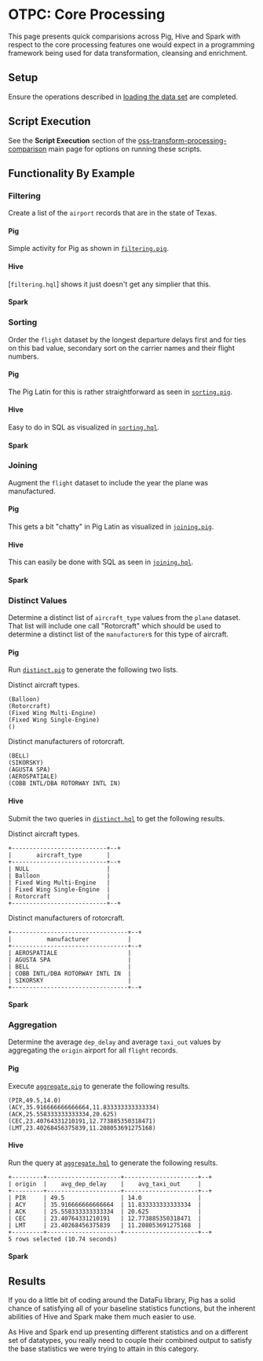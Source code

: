 # OTPC: Core Processing

This page presents quick comparisions across Pig, Hive and Spark with respect to the core processing features one would expect in a programming framework being used for data transformation, cleansing and enrichment.

## Setup

Ensure the operations described in [loading the data set](../DATASET.md) are completed.

## Script Execution

See the **Script Execution** section of the [oss-transform-processing-comparison](../README.md#script-execution) main page for options on running these scripts.

## Functionality By Example

### Filtering

Create a list of the `airport` records that are in the state of Texas.

#### Pig

Simple activity for Pig as shown in [`filtering.pig`](filtering.pig).

#### Hive

[`filtering.hql`] shows it just doesn't get any simplier that this.

#### Spark


### Sorting

Order the `flight` dataset by the longest departure delays first and for ties on this bad value, secondary sort on the carrier names and their flight numbers.

#### Pig

The Pig Latin for this is rather straightforward as seen in [`sorting.pig`](sorting.pig).

#### Hive

Easy to do in SQL as visualized in [`sorting.hql`](sorting.hql).


#### Spark


### Joining

Augment the `flight` dataset to include the year the plane was manufactured.

#### Pig

This gets a bit "chatty" in Pig Latin as visualized in [`joining.pig`](joining.pig).

#### Hive

This can easily be done with SQL as seen in [`joining.hql`](joining.hql).


#### Spark

### Distinct Values

Determine a distinct list of `aircraft_type` values from the `plane` dataset.  That list will include one call "Rotorcraft" which should be used to determine a distinct list of the `manufacturer`s for this type of aircraft.

#### Pig

Run [`distinct.pig`](distinct.pig) to generate the following two lists.

Distinct aircraft types.

```
(Balloon)
(Rotorcraft)
(Fixed Wing Multi-Engine)
(Fixed Wing Single-Engine)
()
```

Distinct manufacturers of rotorcraft.

```
(BELL)
(SIKORSKY)
(AGUSTA SPA)
(AEROSPATIALE)
(COBB INTL/DBA ROTORWAY INTL IN)
```

#### Hive

Submit the two queries in [`distinct.hql`](distinct.hql) to get the following results.

Distinct aircraft types.

```
+---------------------------+--+
|       aircraft_type       |
+---------------------------+--+
| NULL                      |
| Balloon                   |
| Fixed Wing Multi-Engine   |
| Fixed Wing Single-Engine  |
| Rotorcraft                |
+---------------------------+--+
```

Distinct manufacturers of rotorcraft.

```
+---------------------------------+--+
|          manufacturer           |
+---------------------------------+--+
| AEROSPATIALE                    |
| AGUSTA SPA                      |
| BELL                            |
| COBB INTL/DBA ROTORWAY INTL IN  |
| SIKORSKY                        |
+---------------------------------+--+
```

#### Spark

### Aggregation

Determine the average `dep_delay` and average `taxi_out` values by aggregating the `origin` airport for all `flight` records.

#### Pig

Execute [`aggregate.pig`](aggregate.pig) to generate the following results.

```
(PIR,49.5,14.0)
(ACY,35.916666666666664,11.833333333333334)
(ACK,25.558333333333334,20.625)
(CEC,23.40764331210191,12.773885350318471)
(LMT,23.40268456375839,11.208053691275168)
```

#### Hive

Run the query at [`aggregate.hql`](aggregate.hql) to generate the following results.

```
+---------+---------------------+---------------------+--+
| origin  |    avg_dep_delay    |    avg_taxi_out     |
+---------+---------------------+---------------------+--+
| PIR     | 49.5                | 14.0                |
| ACY     | 35.916666666666664  | 11.833333333333334  |
| ACK     | 25.558333333333334  | 20.625              |
| CEC     | 23.40764331210191   | 12.773885350318471  |
| LMT     | 23.40268456375839   | 11.208053691275168  |
+---------+---------------------+---------------------+--+
5 rows selected (10.74 seconds)
```

#### Spark










## Results

If you do a little bit of coding around the DataFu library, Pig has a solid chance of satisfying all of your baseline statistics functions, but the inherent abilities of Hive and Spark make them much easier to use.

As Hive and Spark end up presenting different statistics and on a different set of datatypes, you really need to couple their combined output to satisfy the base statistics we were trying to attain in this category.